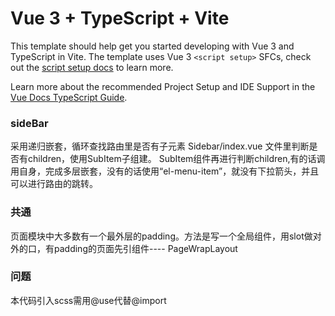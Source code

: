 # Vue 3 + TypeScript + Vite

This template should help get you started developing with Vue 3 and TypeScript in Vite. The template uses Vue 3 `<script setup>` SFCs, check out the [script setup docs](https://v3.vuejs.org/api/sfc-script-setup.html#sfc-script-setup) to learn more.

Learn more about the recommended Project Setup and IDE Support in the [Vue Docs TypeScript Guide](https://vuejs.org/guide/typescript/overview.html#project-setup).


###  sideBar
采用递归嵌套，循环查找路由里是否有子元素
Sidebar/index.vue 文件里判断是否有children，使用SubItem子组建。
SubItem组件再进行判断children,有的话调用自身，完成多层嵌套，没有的话使用“el-menu-item”，就没有下拉箭头，并且可以进行路由的跳转。

### 共通
页面模块中大多数有一个最外层的padding。方法是写一个全局组件，用slot做对外的口，有padding的页面先引组件----  PageWrapLayout

### 问题
本代码引入scss需用@use代替@import